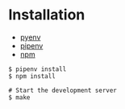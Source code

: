 # Installation

- [pyenv](https://github.com/pyenv/pyenv)
- [pipenv](https://docs.pipenv.org/)
- [npm](https://www.npmjs.com/)

```
$ pipenv install
$ npm install

# Start the development server
$ make
```
